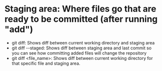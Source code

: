 # Staging area: Where files go that are ready to be committed (after running "add")

- git diff: Shows diff between current working directory and staging area
- git diff --staged: Shows diff between staging area and last commit so you can see how committing added files will change the repository
- git diff <file_name>: Shows diff between current working directory for that specific file and staging area.
